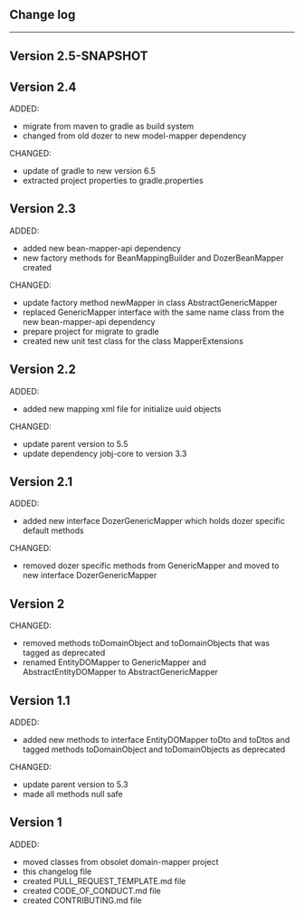 ## Change log
----------------------

Version 2.5-SNAPSHOT
-------------

Version 2.4
-------------

ADDED:
 
- migrate from maven to gradle as build system
- changed from old dozer to new model-mapper dependency

CHANGED:

- update of gradle to new version 6.5
- extracted project properties to gradle.properties

Version 2.3
-------------

ADDED:
  
- added new bean-mapper-api dependency
- new factory methods for BeanMappingBuilder and DozerBeanMapper created

CHANGED:

- update factory method newMapper in class AbstractGenericMapper 
- replaced GenericMapper interface with the same name class from the new bean-mapper-api dependency
- prepare project for migrate to gradle
- created new unit test class for the class MapperExtensions

Version 2.2
-------------

ADDED:
  
- added new mapping xml file for initialize uuid objects

CHANGED:

- update parent version to 5.5
- update dependency jobj-core to version 3.3

Version 2.1
-------------

ADDED:
  
- added new interface DozerGenericMapper which holds dozer specific default methods

CHANGED:

- removed dozer specific methods from GenericMapper and moved to new interface DozerGenericMapper

Version 2
-------------

CHANGED:

- removed methods toDomainObject and toDomainObjects that was tagged as deprecated
- renamed EntityDOMapper to GenericMapper and AbstractEntityDOMapper to AbstractGenericMapper

Version 1.1
-------------

ADDED:
  
- added new methods to interface EntityDOMapper toDto and toDtos and tagged methods toDomainObject and toDomainObjects as deprecated

CHANGED:

- update parent version to 5.3
- made all methods null safe

Version 1
-------------

ADDED:
  
- moved classes from obsolet domain-mapper project
- this changelog file
- created PULL_REQUEST_TEMPLATE.md file
- created CODE_OF_CONDUCT.md file
- created CONTRIBUTING.md file


